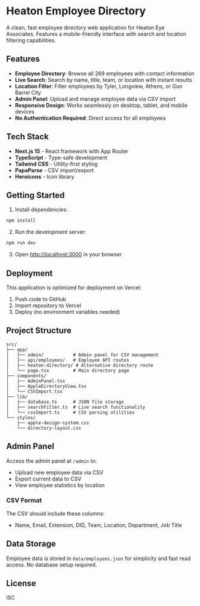 # Heaton Employee Directory

A clean, fast employee directory web application for Heaton Eye Associates. Features a mobile-friendly interface with search and location filtering capabilities.

## Features

- **Employee Directory**: Browse all 269 employees with contact information
- **Live Search**: Search by name, title, team, or location with instant results
- **Location Filter**: Filter employees by Tyler, Longview, Athens, or Gun Barrel City
- **Admin Panel**: Upload and manage employee data via CSV import
- **Responsive Design**: Works seamlessly on desktop, tablet, and mobile devices
- **No Authentication Required**: Direct access for all employees

## Tech Stack

- **Next.js 15** - React framework with App Router
- **TypeScript** - Type-safe development
- **Tailwind CSS** - Utility-first styling
- **PapaParse** - CSV import/export
- **Heroicons** - Icon library

## Getting Started

1. Install dependencies:
```bash
npm install
```

2. Run the development server:
```bash
npm run dev
```

3. Open [http://localhost:3000](http://localhost:3000) in your browser

## Deployment

This application is optimized for deployment on Vercel:

1. Push code to GitHub
2. Import repository to Vercel
3. Deploy (no environment variables needed)

## Project Structure

```
src/
├── app/
│   ├── admin/           # Admin panel for CSV management
│   ├── api/employees/   # Employee API routes
│   ├── heaton-directory/ # Alternative directory route
│   └── page.tsx         # Main directory page
├── components/
│   ├── AdminPanel.tsx
│   ├── AppleDirectoryView.tsx
│   └── CSVImport.tsx
├── lib/
│   ├── database.ts      # JSON file storage
│   ├── searchFilter.ts  # Live search functionality
│   └── csvImport.ts     # CSV parsing utilities
└── styles/
    ├── apple-design-system.css
    └── directory-layout.css
```

## Admin Panel

Access the admin panel at `/admin` to:
- Upload new employee data via CSV
- Export current data to CSV
- View employee statistics by location

### CSV Format

The CSV should include these columns:
- Name, Email, Extension, DID, Team, Location, Department, Job Title

## Data Storage

Employee data is stored in `data/employees.json` for simplicity and fast read access. No database setup required.

## License

ISC
